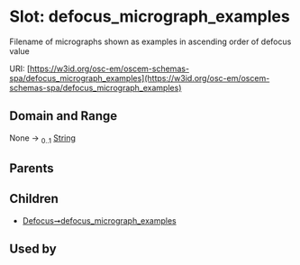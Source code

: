 
# Slot: defocus_micrograph_examples

Filename of micrographs shown as examples in ascending order of defocus value

URI: [https://w3id.org/osc-em/oscem-schemas-spa/defocus_micrograph_examples](https://w3id.org/osc-em/oscem-schemas-spa/defocus_micrograph_examples)


## Domain and Range

None &#8594;  <sub>0..1</sub> [String](types/String.md)

## Parents


## Children

 *  [Defocus➞defocus_micrograph_examples](Defocus_defocus_micrograph_examples.md)

## Used by

